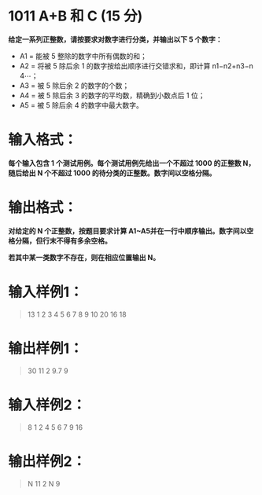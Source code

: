 # 1011 A+B 和 C (15 分)
__给定一系列正整数，请按要求对数字进行分类，并输出以下 5 个数字：__

   - A​1​​ = 能被 5 整除的数字中所有偶数的和；
   - A​2​​ = 将被 5 除后余 1 的数字按给出顺序进行交错求和，即计算 n​1​​−n​2​​+n​3​​−n​4​​⋯；
   - A​3​​ = 被 5 除后余 2 的数字的个数；
   - A​4​​ = 被 5 除后余 3 的数字的平均数，精确到小数点后 1 位；
   - A​5​​ = 被 5 除后余 4 的数字中最大数字。


# 输入格式：
__每个输入包含 1 个测试用例。每个测试用例先给出一个不超过 1000 的正整数 N，随后给出 N 个不超过 1000 的待分类的正整数。数字间以空格分隔。__
# 输出格式：
__对给定的 N 个正整数，按题目要求计算 A​1​​~A​5​​ 并在一行中顺序输出。数字间以空格分隔，但行末不得有多余空格。__

__若其中某一类数字不存在，则在相应位置输出 N。__
# 输入样例1：
>13 1 2 3 4 5 6 7 8 9 10 20 16 18

# 输出样例1：
>30 11 2 9.7 9

# 输入样例2：
>8 1 2 4 5 6 7 9 16

# 输出样例2：
>N 11 2 N 9
